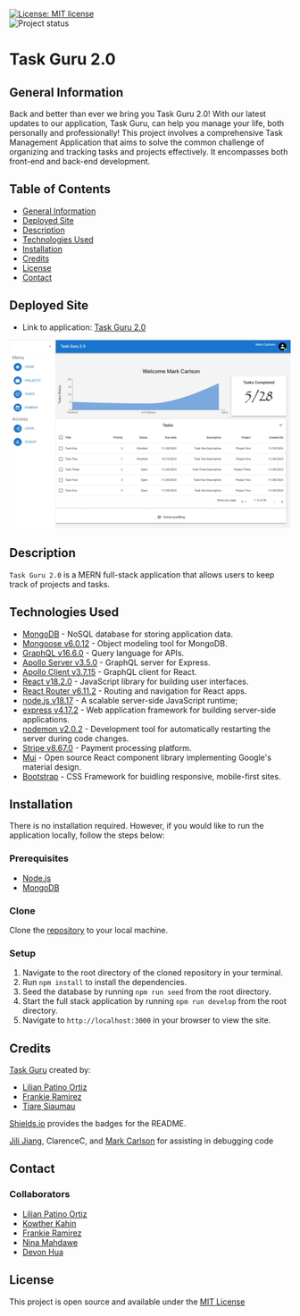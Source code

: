 [![License: MIT license](https://img.shields.io/badge/License-MIT_license-success)](https://opensource.org/licenses/MIT)    
![Project status](https://img.shields.io/badge/Status-Complete-success)

# Task Guru 2.0

## General Information

Back and better than ever we bring you Task Guru 2.0! With our latest updates to our application, Task Guru, can help you manage your life, both personally and professionally!
This project involves a comprehensive Task Management Application that aims to solve the common challenge of organizing and tracking tasks and projects effectively. It encompasses both front-end and back-end development.

## Table of Contents

* [General Information](#general-information)
* [Deployed Site](#deployed-site)
* [Description](#description)
* [Technologies Used](#technologies-used)
* [Installation](#installation)
* [Credits](#credits)
* [License](#license)
* [Contact](#contact)

## Deployed Site

- Link to application: [Task Guru 2.0](https://shielded-thicket-49496-3fa79d1c89ee.herokuapp.com/)

![Alt text](<images/Task Guru 2.0.png>)

## Description

`Task Guru 2.0` is a MERN full-stack application that allows users to keep track of projects and tasks.

## Technologies Used

- [MongoDB](https://www.mongodb.com/) - NoSQL database for storing application data.
- [Mongoose v6.0.12](https://www.npmjs.com/package/mongoose) - Object modeling tool for MongoDB.
- [GraphQL v16.6.0](https://www.npmjs.com/package/graphql) - Query language for APIs.
- [Apollo Server v3.5.0](https://www.npmjs.com/package/apollo-server-express) - GraphQL server for Express.
- [Apollo Client v3.7.15](https://www.npmjs.com/package/apollo-client) - GraphQL client for React.
- [React v18.2.0](https://reactjs.org/) - JavaScript library for building user interfaces.
- [React Router v6.11.2](https://www.npmjs.com/package/react-router) - Routing and navigation for React apps.
- [node.js v18.17](https://nodejs.org/en) - A scalable server-side JavaScript runtime;
- [express v4.17.2](https://www.npmjs.com/package/express) - Web application framework for building server-side applications.
- [nodemon v2.0.2](https://www.npmjs.com/package/nodemon) - Development tool for automatically restarting the server during code changes.
- [Stripe v8.67.0](https://www.npmjs.com/package/stripe) - Payment processing platform.
- [Mui](https://mui.com/) - 
Open source React component library implementing Google's material design.
- [Bootstrap](https://getbootstrap.com/) - 
CSS Framework for buidling responsive, mobile-first sites.

## Installation

There is no installation required. However, if you would like to run the application locally, follow the steps below:

### Prerequisites

- [Node.js](https://nodejs.org/en/)
- [MongoDB](https://www.mongodb.com/try/download/community)

### Clone 

Clone the [repository](https://github.com/lilianpatinoortiz/the-winners) to your local machine.

### Setup

1. Navigate to the root directory of the cloned repository in your terminal.
2. Run `npm install` to install the dependencies.
3. Seed the database by running `npm run seed` from the root directory.
4. Start the full stack application by running `npm run develop` from the root directory.
5. Navigate to `http://localhost:3000` in your browser to view the site.

## Credits

 [Task Guru](https://github.com/lilianpatinoortiz/task-guru) created by:
- [Lilian Patino Ortiz](https://github.com/lilianpatinoortiz)
- [Frankie Ramirez](https://github.com/Frankieramirez72)
- [Tiare Siaumau](https://github.com/tsiau)

[Shields.io](https://shields.io/) provides the badges for the README.

[Jili Jiang](https://github.com/JiliJiang), ClarenceC, and [Mark Carlson](https://github.com/mark-carlson) for assisting in debugging code

## Contact

### Collaborators

- [Lilian Patino Ortiz](https://github.com/lilianpatinoortiz)
- [Kowther Kahin](https://github.com/Kowther7)
- [Frankie Ramirez](https://github.com/Frankieramirez72)
- [Nina Mahdawe](https://github.com/Ninamahdawe)
- [Devon Hua](https://github.com/devonforyou)

## License

This project is open source and available under the [MIT License](./LICENSE)
